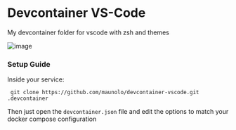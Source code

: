 # Devcontainer VS-Code
My devcontainer folder for vscode with zsh and themes

![image](https://user-images.githubusercontent.com/44609720/181360095-ec173464-a4c2-4172-8836-7ac99c60b9fa.png)

### Setup Guide

Inside your service:
```
 git clone https://github.com/maunolo/devcontainer-vscode.git .devcontainer
```

Then just open the `devcontainer.json` file and edit the options to match your docker compose configuration
